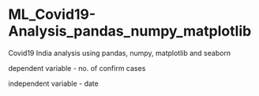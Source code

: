 # ML_Covid19-Analysis_pandas_numpy_matplotlib
Covid19 India analysis using pandas, numpy, matplotlib and seaborn

dependent variable - no. of confirm cases

independent variable - date
